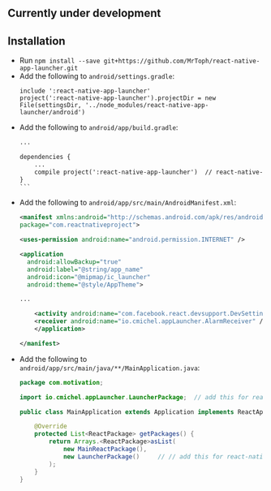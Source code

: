 ## Currently under development

## Installation
* Run `npm install --save git+https://github.com/MrToph/react-native-app-launcher.git`
* Add the following to `android/settings.gradle`:
    ```
    include ':react-native-app-launcher'
    project(':react-native-app-launcher').projectDir = new File(settingsDir, '../node_modules/react-native-app-launcher/android')
    ```
* Add the following to `android/app/build.gradle`:
    ````xml
    ...

    dependencies {
        ...
        compile project(':react-native-app-launcher')  // react-native-app-launcher
    }
    ```
* Add the following to `android/app/src/main/AndroidManifest.xml`:
    ```xml
    <manifest xmlns:android="http://schemas.android.com/apk/res/android"
    package="com.reactnativeproject">

    <uses-permission android:name="android.permission.INTERNET" />

    <application
      android:allowBackup="true"
      android:label="@string/app_name"
      android:icon="@mipmap/ic_launcher"
      android:theme="@style/AppTheme">

    ...

        <activity android:name="com.facebook.react.devsupport.DevSettingsActivity" />
        <receiver android:name="io.cmichel.appLauncher.AlarmReceiver" />   <!-- react-native-app-launcher -->
        </application>

    </manifest>
    ```
* Add the following to `android/app/src/main/java/**/MainApplication.java`:
    ```java
    package com.motivation;

    import io.cmichel.appLauncher.LauncherPackage;  // add this for react-native-app-launcher

    public class MainApplication extends Application implements ReactApplication {

        @Override
        protected List<ReactPackage> getPackages() {
            return Arrays.<ReactPackage>asList(
                new MainReactPackage(),
                new LauncherPackage()     // // add this for react-native-app-launcher
            );
        }
    }
    ```